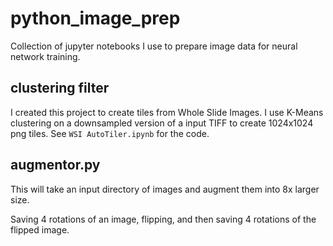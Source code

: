 # python_image_prep
Collection of jupyter notebooks I use to prepare image data for neural network training. 

## clustering filter

I created this project to create tiles from Whole Slide Images. I use K-Means clustering on a downsampled version of a input TIFF to create 1024x1024 png tiles. See `WSI AutoTiler.ipynb` for the code.

## augmentor.py

This will take an input directory of images and augment them into 8x larger size.

Saving 4 rotations of an image, flipping, and then saving 4 rotations of the flipped image.